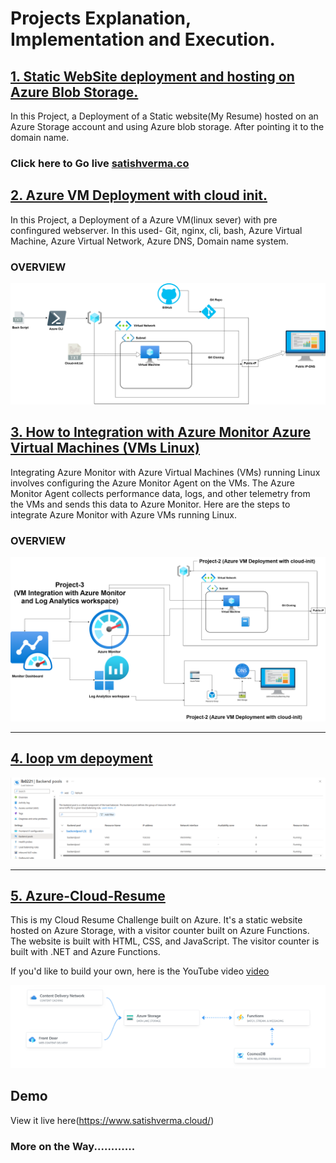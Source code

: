 # Projects Explanation, Implementation and Execution.

## [1. Static WebSite deployment and hosting on Azure Blob Storage.](https://github.com/satishvermacoen/Azure-Projects/tree/main/1.%20Static%20WebSite%20deployment%20and%20hosting%20on%20Azure%20Blob%20Storage)
In this Project, a Deployment of a Static website(My Resume) hosted on an Azure Storage account and using Azure blob storage. After pointing it to the domain name.
### Click here to Go live [satishverma.co](http://satishvermacloudlearning.shop)

## [2. Azure VM Deployment with cloud init.](https://github.com/satishvermacoen/Azure-Projects/tree/main/2.%20Azure%20VM%20Deployment%20with%20cloud%20init)
In this Project, a Deployment of a Azure VM(linux sever) with pre confingured webserver. In this used- Git, nginx, cli, bash, Azure Virtual Machine, Azure Virtual Network, Azure DNS, Domain name system.
### OVERVIEW
![Overview](2.%20Azure%20VM%20Deployment%20with%20cloud%20init/img/draw.png)

## [3. How to Integration with Azure Monitor Azure Virtual Machines (VMs Linux)](https://github.com/satishvermacoen/Azure-Projects/tree/main/3.%20VM%20Integration%20with%20Azure%20monitor%20and%20Log%20Analytics%20workspace)
Integrating Azure Monitor with Azure Virtual Machines (VMs) running Linux involves configuring the Azure Monitor Agent on the VMs. The Azure Monitor Agent collects performance data, logs, and other telemetry from the VMs and sends this data to Azure Monitor. Here are the steps to integrate Azure Monitor with Azure VMs running Linux.
### OVERVIEW
![Overview](3.%20VM%20Integration%20with%20Azure%20monitor%20and%20Log%20Analytics%20workspace/img/3.VM-Integration%20with%20Azure%20Monitor.png)

-------------------------------
## [4. loop vm depoyment](https://github.com/satishvermacoen/Azure-Projects/tree/main//4.%20loop%20vm%20depoyment)

![Overview](/4.%20loop%20vm%20depoyment/img.png)

-------------------------------
## [5. Azure-Cloud-Resume](https://github.com/satishvermacoen/Azure-Cloud-Resume.git)

This is my Cloud Resume Challenge built on Azure. It's a static website hosted on Azure Storage, with a visitor counter built on Azure Functions. The website is built with HTML, CSS, and JavaScript. The visitor counter is built with .NET and Azure Functions. 

If you'd like to build your own, here is the YouTube video [video](https://youtu.be/ieYrBWmkfno) 

![architecture](5.Azure-Cloud-Resume/architecture.png)
## Demo

View it live here(https://www.satishverma.cloud/)


### More on the Way............